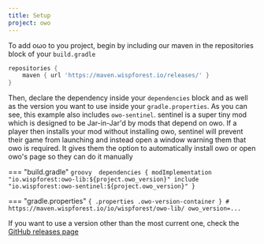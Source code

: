 ```yaml
---
title: Setup
project: owo
---
```


<script>
    window.addEventListener('version-available', event => {
        const code = document.querySelector(".owo-version-container").firstChild;
        code.innerHTML = code.innerHTML.replaceAll("...", event.detail);
    })
</script>

To add oωo to you project, begin by including our maven in the repositories block of your `build.gradle`

```groovy title="build.gradle"
repositories {
    maven { url 'https://maven.wispforest.io/releases/' }
}
```

Then, declare the dependency inside your `dependencies` block and as well as the version you want to use inside your `gradle.properties`. As you can see, this example also includes `owo-sentinel`. sentinel is a super tiny mod which is designed to be Jar-in-Jar'd by mods that depend on owo. If a player then installs your mod without installing owo, sentinel will prevent their game from launching and instead open a window warning them that owo is required. It gives them the option to automatically install owo or open owo's page so they can do it manually

=== "build.gradle"
    ```groovy 
    dependencies {
        modImplementation "io.wispforest:owo-lib:${project.owo_version}"
        include "io.wispforest:owo-sentinel:${project.owo_version}"
    }
    ```

=== "gradle.properties"
    ```{ .properties .owo-version-container }
    # https://maven.wispforest.io/io/wispforest/owo-lib/
    owo_version=...
    ```

If you want to use a version other than the most current one, check the [GitHub releases page](https://github.com/wisp-forest/owo-lib/releases/)
